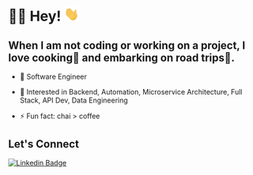 # :man_technologist: Hey! <img src="https://github.com/mua2010/mua2010/blob/main/wave.gif" width="30px">

## When I am not coding or working on a project, I love cooking🍳 and embarking on road trips🌇.

- 🔭 Software Engineer 

- 🌱 Interested in Backend, Automation, Microservice Architecture, Full Stack, API Dev, Data Engineering

- ⚡ Fun fact: chai > coffee

## Let's Connect

[![Linkedin Badge](https://img.shields.io/badge/-mua2010-blue?style=flat-square&logo=Linkedin&logoColor=white&link=https://www.linkedin.com/in/mua2010/)](https://www.linkedin.com/in/mua2010/)
